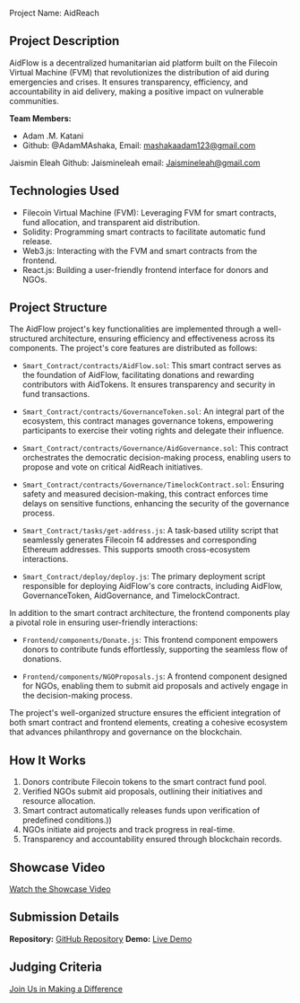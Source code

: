  Project Name: AidReach

## Project Description

AidFlow is a decentralized humanitarian aid platform built on the Filecoin Virtual Machine (FVM) that revolutionizes the distribution of aid during emergencies and crises. It ensures transparency, efficiency, and accountability in aid delivery, making a positive impact on vulnerable communities.

**Team Members:**
- Adam .M. Katani
- Github: @AdamMAshaka,
Email: mashakaadam123@gmail.com

Jaismin Eleah
Github: Jaismineleah
email: Jaismineleah@gmail.com

## Technologies Used

- Filecoin Virtual Machine (FVM): Leveraging FVM for smart contracts, fund allocation, and transparent aid distribution.
- Solidity: Programming smart contracts to facilitate automatic fund release.
- Web3.js: Interacting with the FVM and smart contracts from the frontend.
- React.js: Building a user-friendly frontend interface for donors and NGOs.

## Project Structure

The AidFlow project's key functionalities are implemented through a well-structured architecture, ensuring efficiency and effectiveness across its components. The project's core features are distributed as follows:

- `Smart_Contract/contracts/AidFlow.sol`: This smart contract serves as the foundation of AidFlow, facilitating donations and rewarding contributors with AidTokens. It ensures transparency and security in fund transactions.

- `Smart_Contract/contracts/GovernanceToken.sol`: An integral part of the ecosystem, this contract manages governance tokens, empowering participants to exercise their voting rights and delegate their influence.

- `Smart_Contract/contracts/Governance/AidGovernance.sol`: This contract orchestrates the democratic decision-making process, enabling users to propose and vote on critical AidReach initiatives.

- `Smart_Contract/contracts/Governance/TimelockContract.sol`: Ensuring safety and measured decision-making, this contract enforces time delays on sensitive functions, enhancing the security of the governance process.

- `Smart_Contract/tasks/get-address.js`: A task-based utility script that seamlessly generates Filecoin f4 addresses and corresponding Ethereum addresses. This supports smooth cross-ecosystem interactions.

- `Smart_Contract/deploy/deploy.js`: The primary deployment script responsible for deploying AidFlow's core contracts, including AidFlow, GovernanceToken, AidGovernance, and TimelockContract.

In addition to the smart contract architecture, the frontend components play a pivotal role in ensuring user-friendly interactions:

- `Frontend/components/Donate.js`: This frontend component empowers donors to contribute funds effortlessly, supporting the seamless flow of donations.

- `Frontend/components/NGOProposals.js`: A frontend component designed for NGOs, enabling them to submit aid proposals and actively engage in the decision-making process.

The project's well-organized structure ensures the efficient integration of both smart contract and frontend elements, creating a cohesive ecosystem that advances philanthropy and governance on the blockchain.

## How It Works

1. Donors contribute Filecoin tokens to the smart contract fund pool.
2. Verified NGOs submit aid proposals, outlining their initiatives and resource allocation.
3. Smart contract automatically releases funds upon verification of predefined conditions.))
4. NGOs initiate aid projects and track progress in real-time.
5. Transparency and accountability ensured through blockchain records.

## Showcase Video

[Watch the Showcase Video](https://example.com/showcase)

## Submission Details

**Repository:** [GitHub Repository](https://github.com/AdamMashaka/Aid-reach)
**Demo:** [Live Demo](https://aidreach.netlify.app)

## Judging Criteria

[Join Us in Making a Difference](https://aidreach.netlify.app)
